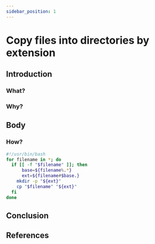 ```yaml
---
sidebar_position: 1
---
```


# Copy files into directories by extension

## Introduction

### What?

### Why?

## Body

### How?

``` bash
#!/usr/bin/bash
for filename in *; do
  if [[ -f "$filename" ]]; then
      base=${filename%.*}
      ext=${filename#$base.}
    mkdir -p "${ext}"
    cp "$filename" "${ext}"
  fi
done
```

## Conclusion

## References